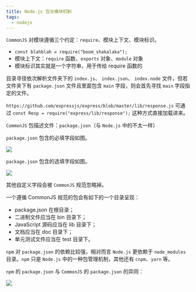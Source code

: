 ```yaml
---
title: Node.js 包与模块机制
tags:
  - nodejs
---
```

`CommonJS` 对模块遵循三个约定：`require`、模块上下文、模块标识。

<!-- more -->

* `const blahblah = require("boom_shakalaka");`
* 模块上下文：`require` 函数、`exports` 对象、`module` 对象
* 模块标识其实就是一个字符串，用于传给 require 函数的

目录寻径依次解析文件夹下的 `index.js`、 `index.json`、 `index.node` 文件，但若文件夹下有 `package.json` 文件且里面包含 `main` 字段，则会首先寻找 `main` 字段指定的文件。

`https://github.com/expressjs/express/blob/master/lib/response.js` 可通过 `const Resp = require("express/lib/response");` 这种方式直接加载进来。

`CommonJS` 包描述文件：`package.json`（与 `Node.js` 中的不太一样）

`package.json` 包含的必填字段如图。

![](/blog/images/node-package-module1.jpg)

`package.json` 包含的选填字段如图。

![](/blog/images/node-package-module2.jpg)

其他自定义字段会被 `CommonJS` 规范忽略掉。

一个遵循 CommonJS 规范的包会有如下的一个目录呈现： 
 
* package.json 在根目录；
* 二进制文件应当在 bin 目录下；
* JavaScript 源码应当在 lib 目录下；
* 文档应当在 doc 目录下；
* 单元测试文件应当在 test 目录下。

`npm` 对 `package.json` 的依赖比较强，相对而言 `Node.js` 更依赖于 `node_modules` 目录。`npm` 只是 `Node.js` 中的一种包管理机制，其他还有 `cnpm`、`yarn` 等。

`npm` 的 `package.json` 与 `CommonJS` 的 `package.json` 的异同：

![](/blog/images/node-package-module3.jpg)
